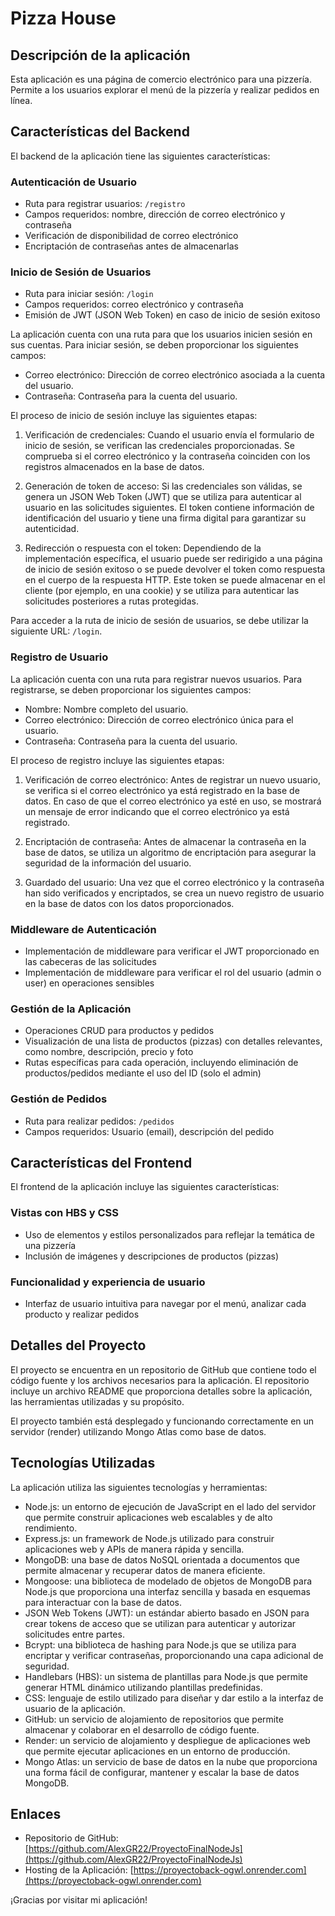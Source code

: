 # Pizza House


## Descripción de la aplicación

Esta aplicación es una página de comercio electrónico para una pizzería. Permite a los usuarios explorar el menú de la pizzería y realizar pedidos en línea.

## Características del Backend

El backend de la aplicación tiene las siguientes características:

### Autenticación de Usuario

- Ruta para registrar usuarios: `/registro`
- Campos requeridos: nombre, dirección de correo electrónico y contraseña
- Verificación de disponibilidad de correo electrónico
- Encriptación de contraseñas antes de almacenarlas

### Inicio de Sesión de Usuarios

- Ruta para iniciar sesión: `/login`
- Campos requeridos: correo electrónico y contraseña
- Emisión de JWT (JSON Web Token) en caso de inicio de sesión exitoso

La aplicación cuenta con una ruta para que los usuarios inicien sesión en sus cuentas. Para iniciar sesión, se deben proporcionar los siguientes campos:

- Correo electrónico: Dirección de correo electrónico asociada a la cuenta del usuario.
- Contraseña: Contraseña para la cuenta del usuario.

El proceso de inicio de sesión incluye las siguientes etapas:

1. Verificación de credenciales: Cuando el usuario envía el formulario de inicio de sesión, se verifican las credenciales proporcionadas. Se comprueba si el correo electrónico y la contraseña coinciden con los registros almacenados en la base de datos.

2. Generación de token de acceso: Si las credenciales son válidas, se genera un JSON Web Token (JWT) que se utiliza para autenticar al usuario en las solicitudes siguientes. El token contiene información de identificación del usuario y tiene una firma digital para garantizar su autenticidad.

3. Redirección o respuesta con el token: Dependiendo de la implementación específica, el usuario puede ser redirigido a una página de inicio de sesión exitoso o se puede devolver el token como respuesta en el cuerpo de la respuesta HTTP. Este token se puede almacenar en el cliente (por ejemplo, en una cookie) y se utiliza para autenticar las solicitudes posteriores a rutas protegidas.

Para acceder a la ruta de inicio de sesión de usuarios, se debe utilizar la siguiente URL: `/login`.


### Registro de Usuario

La aplicación cuenta con una ruta para registrar nuevos usuarios. Para registrarse, se deben proporcionar los siguientes campos:

- Nombre: Nombre completo del usuario.
- Correo electrónico: Dirección de correo electrónico única para el usuario.
- Contraseña: Contraseña para la cuenta del usuario.

El proceso de registro incluye las siguientes etapas:

1. Verificación de correo electrónico: Antes de registrar un nuevo usuario, se verifica si el correo electrónico ya está registrado en la base de datos. En caso de que el correo electrónico ya esté en uso, se mostrará un mensaje de error indicando que el correo electrónico ya está registrado.

2. Encriptación de contraseña: Antes de almacenar la contraseña en la base de datos, se utiliza un algoritmo de encriptación para asegurar la seguridad de la información del usuario.

3. Guardado del usuario: Una vez que el correo electrónico y la contraseña han sido verificados y encriptados, se crea un nuevo registro de usuario en la base de datos con los datos proporcionados.


### Middleware de Autenticación

- Implementación de middleware para verificar el JWT proporcionado en las cabeceras de las solicitudes
- Implementación de middleware para verificar el rol del usuario (admin o user) en operaciones sensibles

### Gestión de la Aplicación

- Operaciones CRUD para productos y pedidos
- Visualización de una lista de productos (pizzas) con detalles relevantes, como nombre, descripción, precio y foto
- Rutas específicas para cada operación, incluyendo eliminación de productos/pedidos mediante el uso del ID (solo el admin)

### Gestión de Pedidos

- Ruta para realizar pedidos: `/pedidos`
- Campos requeridos: Usuario (email), descripción del pedido

## Características del Frontend

El frontend de la aplicación incluye las siguientes características:

### Vistas con HBS y CSS

- Uso de elementos y estilos personalizados para reflejar la temática de una pizzería
- Inclusión de imágenes y descripciones de productos (pizzas)

### Funcionalidad y experiencia de usuario

- Interfaz de usuario intuitiva para navegar por el menú, analizar cada producto y realizar pedidos

## Detalles del Proyecto

El proyecto se encuentra en un repositorio de GitHub que contiene todo el código fuente y los archivos necesarios para la aplicación. El repositorio incluye un archivo README que proporciona detalles sobre la aplicación, las herramientas utilizadas y su propósito.

El proyecto también está desplegado y funcionando correctamente en un servidor (render) utilizando Mongo Atlas como base de datos.

## Tecnologías Utilizadas

La aplicación utiliza las siguientes tecnologías y herramientas:

- Node.js: un entorno de ejecución de JavaScript en el lado del servidor que permite construir aplicaciones web escalables y de alto rendimiento.
- Express.js: un framework de Node.js utilizado para construir aplicaciones web y APIs de manera rápida y sencilla.
- MongoDB: una base de datos NoSQL orientada a documentos que permite almacenar y recuperar datos de manera eficiente.
- Mongoose: una biblioteca de modelado de objetos de MongoDB para Node.js que proporciona una interfaz sencilla y basada en esquemas para interactuar con la base de datos.
- JSON Web Tokens (JWT): un estándar abierto basado en JSON para crear tokens de acceso que se utilizan para autenticar y autorizar solicitudes entre partes.
- Bcrypt: una biblioteca de hashing para Node.js que se utiliza para encriptar y verificar contraseñas, proporcionando una capa adicional de seguridad.
- Handlebars (HBS): un sistema de plantillas para Node.js que permite generar HTML dinámico utilizando plantillas predefinidas.
- CSS: lenguaje de estilo utilizado para diseñar y dar estilo a la interfaz de usuario de la aplicación.
- GitHub: un servicio de alojamiento de repositorios que permite almacenar y colaborar en el desarrollo de código fuente.
- Render: un servicio de alojamiento y despliegue de aplicaciones web que permite ejecutar aplicaciones en un entorno de producción.
- Mongo Atlas: un servicio de base de datos en la nube que proporciona una forma fácil de configurar, mantener y escalar la base de datos MongoDB.


## Enlaces

- Repositorio de GitHub: [https://github.com/AlexGR22/ProyectoFinalNodeJs](https://github.com/AlexGR22/ProyectoFinalNodeJs)
- Hosting de la Aplicación: [https://proyectoback-ogwl.onrender.com](https://proyectoback-ogwl.onrender.com)

¡Gracias por visitar mi aplicación!


